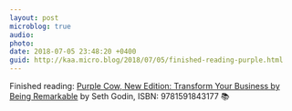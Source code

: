 ```yaml
---
layout: post
microblog: true
audio: 
photo: 
date: 2018-07-05 23:48:20 +0400
guid: http://kaa.micro.blog/2018/07/05/finished-reading-purple.html
---
```

Finished reading: [Purple Cow, New Edition: Transform Your Business by Being Remarkable](https://micro.blog/books/9781591843177) by Seth Godin, ISBN: 9781591843177 📚
